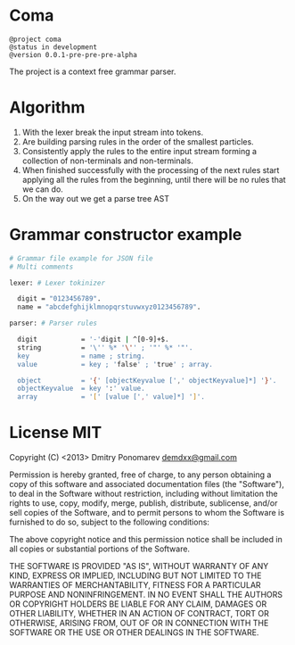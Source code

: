 Coma
====

    @project coma
    @status in development
    @version 0.0.1-pre-pre-pre-alpha

The project is a context free grammar parser.

Algorithm
=========

 1. With the lexer break the input stream into tokens.
 2. Are building parsing rules in the order of the smallest particles.
 3. Consistently apply the rules to the entire input stream forming a collection of non-terminals and non-terminals.
 4. When finished successfully with the processing of the next rules start applying all the rules from the beginning, until there will be no rules that we can do.
 5. On the way out we get a parse tree AST

Grammar constructor example
===========================

```sh
# Grammar file example for JSON file
# Multi comments

lexer: # Lexer tokinizer

  digit = "0123456789".
  name = "abcdefghijklmnopqrstuvwxyz0123456789".

parser: # Parser rules

  digit           = '-'digit | ^[0-9]+$.
  string          = '\'' %* '\'' ; '"' %* '"'.
  key             = name ; string.
  value           = key ; 'false' ; 'true' ; array.

  object          = '{' [objectKeyvalue [',' objectKeyvalue]*] '}'.
  objectKeyvalue  = key ':' value.
  array           = '[' [value [',' value]*] ']'.
```

License MIT
===========

Copyright (C) <2013> Dmitry Ponomarev <demdxx@gmail.com>


Permission is hereby granted, free of charge, to any person obtaining a copy of this software and associated documentation files (the "Software"), to deal in the Software without restriction, including without limitation the rights to use, copy, modify, merge, publish, distribute, sublicense, and/or sell copies of the Software, and to permit persons to whom the Software is furnished to do so, subject to the following conditions:

The above copyright notice and this permission notice shall be included in all copies or substantial portions of the Software.

THE SOFTWARE IS PROVIDED "AS IS", WITHOUT WARRANTY OF ANY KIND, EXPRESS OR IMPLIED, INCLUDING BUT NOT LIMITED TO THE WARRANTIES OF MERCHANTABILITY, FITNESS FOR A PARTICULAR PURPOSE AND NONINFRINGEMENT. IN NO EVENT SHALL THE AUTHORS OR COPYRIGHT HOLDERS BE LIABLE FOR ANY CLAIM, DAMAGES OR OTHER LIABILITY, WHETHER IN AN ACTION OF CONTRACT, TORT OR OTHERWISE, ARISING FROM, OUT OF OR IN CONNECTION WITH THE SOFTWARE OR THE USE OR OTHER DEALINGS IN THE SOFTWARE.
